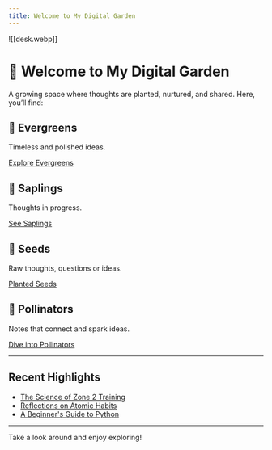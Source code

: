 ```yaml
---
title: Welcome to My Digital Garden
---
```

![[desk.webp]]

# 🌱 Welcome to My Digital Garden

A growing space where thoughts are planted, nurtured, and shared. Here, you’ll find:

<div class="card">
  <h2>🌲 Evergreens</h2>
  <p>Timeless and polished ideas.</p>
  <a href="/evergreen/">Explore Evergreens</a>
</div>

<div class="card">
  <h2>🌱 Saplings</h2>
  <p>Thoughts in progress.</p>
  <a href="/sapling/">See Saplings</a>
</div>

<div class="card">
  <h2>🌰 Seeds</h2>
  <p>Raw thoughts, questions or ideas.</p>
  <a href="/seed/">Planted Seeds</a>
</div>

<div class="card">
  <h2>🐝 Pollinators</h2>
  <p>Notes that connect and spark ideas.</p>
  <a href="/pollinator/">Dive into Pollinators</a>
</div>

---

## Recent Highlights
- [The Science of Zone 2 Training](notes/zone2-training)
- [Reflections on Atomic Habits](notes/atomic-habits)
- [A Beginner's Guide to Python](notes/python-guide)

---

Take a look around and enjoy exploring!


